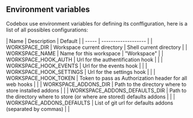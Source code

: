 ## Environment variables

Codebox use environment variables for defining its conffiguration, here is a list of all possibles configurations:

| Name | Description | Default |
| ----- | ------------------- |
| WORKSPACE_DIR | Workspace current directory | Shell current directory |
| WORKSPACE_NAME | Name for this workspace | "Workspace" |
| WORKSPACE_HOOK_AUTH | Url for the authentification hook | |
| WORKSPACE_HOOK_EVENTS | Url for the events hook | |
| WORKSPACE_HOOK_SETTINGS | Url for the settings hook | |
| WORKSPACE_HOOK_TOKEN | Token to pass as Authorization header for all web hooks | |
| WORKSPACE_ADDONS_DIR | Path to the directory where to store installed addons | |
| WORKSPACE_ADDONS_DEFAULTS_DIR | Path to the directory where to store (or where are stored) defaults addons | |
| WORKSPACE_ADDONS_DEFAULTS | List of git url for defaults addons (separated by commas) | |